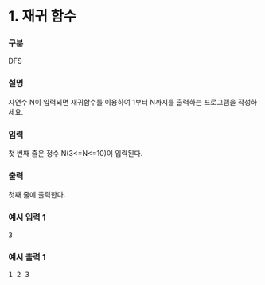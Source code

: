 # 1. 재귀 함수

### 구분

<p>DFS</p>

### 설명

<p>자연수 N이 입력되면 재귀함수를 이용하여 1부터 N까지를 출력하는 프로그램을 작성하세요.</p>

### 입력

<p>첫 번째 줄은 정수 N(3<=N<=10)이 입력된다.</p>

### 출력

<p>첫째 줄에 출력한다.</p>

### 예시 입력 1

<pre>3</pre>

### 예시 출력 1

<pre>1 2 3</pre>